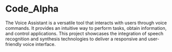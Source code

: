 # Code_Alpha
The Voice Assistant is a versatile tool that interacts with users through voice commands. It provides an intuitive way to perform tasks, obtain information, and control applications. This project showcases the integration of speech recognition and synthesis technologies to deliver a responsive and user-friendly voice interface.
